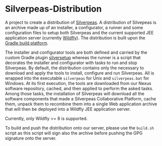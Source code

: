 # Silverpeas-Distribution

A project to create a distribution of [Silverpeas](https://www.silverpeas.org). A distribution of 
Silvepeas is an archive made up of an installer, a configurator, a runner and some configuration 
files to setup both Silverpeas and the current supported JEE application server (currently 
[Wildfly](https://www.wildfly.org/)).
The distribution is built upon the [Gradle build platform](https://gradle.org/).

The installer and configurator tools are both defined and carried by the custom Gradle plugin 
[silversetup](https://github.com/Silverpeas/Silverpeas-Setup) whereas the runner is a script that
decorates the installer and configurator with tasks to run and stop Silverpeas. By default, the
distribution contains only the necessary to download and apply the tools to install, configure and
run Silverpeas. All is wrapped into the executable `silverpeas` for Unix and `silverpeas.bat` for 
Windows. At its first execution, the tools are downloaded from our Nexus software repository, cached,
and then applied to perform the asked tasks. Among those tasks, the installation of Silverpeas will
download all the software components that made a Silverpeas Collaborative Platform, cache them, 
unpack them to recombine them into a single Web application archive that will then be deployed
into a Wildfly JEE application server.

Currently, only Wildfly >= 8 is supported.

To build and push the distribution onto our server, please use the `build.sh` script as this script will sign also the archive before pushing the GPG signature onto the server.
